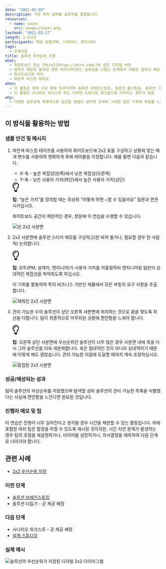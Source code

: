 ```yaml
---
date: "2021-02-09"
description: 가장 먼저 살펴볼 솔루션을 결정합니다.
resources:
  - name: cover
    src: images/cover.png
lastmod: "2021-03-17"
length: 1~2시간
participants: 핵심 팀원(PM, 디자이너, 엔지니어)
tags:
  - 프레이밍
title: 솔루션 우선순위 지정
what:
  - 화이트보드 또는 [Miro](https://miro.com/)와 같은 디지털 버전
  - 접착식 메모의 솔루션 관련 아이디어(또는 솔루션을 다듬는 단계에서 사용한 접착식 메모 취합, 곧 지원됨)
  - 화이트보드용 마커
  - 파란색 마스킹 테이프
when:
  - 이 활동은 대개 구성 중에 이루어지며 솔루션 브레인스토밍, 솔루션 롤스토밍, 솔루션 그루밍 워크숍이 선행됨
  - 이 활동은 시나리오 워크스루 또는 디자인 스튜디오 워크숍으로 이어지는 경우가 많음
why:
  - 다양한 솔루션에 체계적으로 접근할 방법이 없다면 오히려 그러한 많은 기회에 부담을 느낄 수 있습니다. 솔루션 우선순위를 지정하면 먼저 시작할 아이디어뿐만 아니라 다듬어진 많은 아이디어의 상대적 우선순위 및 복잡성에 대해서도 명확히 알 수 있습니다.
---
```


<h2 id="how-to-use-this-method">이 방식을 활용하는
방법</h2>

<div class="bg-gray-dark p-lg-5 p-3 mb-4"><div
class="col-lg-9"><h3
id="sample-agenda--prompts">샘플 안건 및 메시지</h3>

<ol>

<li>

<p>파란색 마스킹 테이프를 사용하여 화이트보드에 2x2 표를 구성하고 상황에 맞는 매개 변수를 사용하여 명확하게
축에 레이블을 지정합니다. 예를 들면 다음과 같습니다.</p>

<ul>

<li>X-축 - 높은 복잡성(왼쪽)에서 낮은 복잡성(오른쪽)</li>

<li>Y-축 - 낮은 사용자 가치(하단)에서 높은 사용자 가치(상단)</li>

</ul>

<div class="callout td-box--gray-darkest p-3 my-5
border-bottom border-right border-left border-top row"><div
class="col-1 row align-items-center
justify-content-center"><svg height="30"
aria-hidden="true" focusable="false"
data-prefix="far" data-icon="lightbulb"
role="img" xmlns="http://www.w3.org/2000/svg"
viewBox="0 0 352 512" class="svg-inline--fa
fa-lightbulb"><path fill="currentColor"
d="M176 80c-52.94 0-96 43.06-96 96 0 8.84 7.16 16 16 16s16-7.16
16-16c0-35.3 28.72-64 64-64 8.84 0 16-7.16 16-16s-7.16-16-16-16zM96.06
459.17c0 3.15.93 6.22 2.68 8.84l24.51 36.84c2.97 4.46 7.97 7.14 13.32
7.14h78.85c5.36 0 10.36-2.68 13.32-7.14l24.51-36.84c1.74-2.62 2.67-5.7
2.68-8.84l.05-43.18H96.02l.04 43.18zM176 0C73.72 0 0 82.97 0 176c0
44.37 16.45 84.85 43.56 115.78 16.64 18.99 42.74 58.8 52.42
92.16v.06h48v-.12c-.01-4.77-.72-9.51-2.15-14.07-5.59-17.81-22.82-64.77-62.17-109.67-20.54-23.43-31.52-53.15-31.61-84.14-.2-73.64
59.67-128 127.95-128 70.58 0 128 57.42 128 128 0 30.97-11.24
60.85-31.65 84.14-39.11 44.61-56.42 91.47-62.1 109.46a47.507 47.507 0
0 0-2.22 14.3v.1h48v-.05c9.68-33.37 35.78-73.18 52.42-92.16C335.55
260.85 352 220.37 352 176 352 78.8 273.2 0 176 0z"
class=""></path></svg></div><div
class="col-11"><p><strong>팁</strong>:
“높은 가치”를 정의할 때는 최상위 “어떻게 하면 ~할 수 있을까요” 질문과
연관시키십시오.</p></div></div>

<p>화이트보드 공간이 제한적인 경우, 창문에 이 연습을 수행할 수 있습니다.</p>

<p><img
src="/practices/solution-prioritization/images/step-1.png"
alt="빈 2x2 사분면"  /></p>

</li>

<li>

<p>2x2 사분면에 솔루션 스티커 메모를 구성하고(한 바퀴 돌거나, 필요할 경우 한 사람씩)
논의합니다.</p>

<div class="callout td-box--gray-darkest p-3 my-5
border-bottom border-right border-left border-top row"><div
class="col-1 row align-items-center
justify-content-center"><svg height="30"
aria-hidden="true" focusable="false"
data-prefix="far" data-icon="lightbulb"
role="img" xmlns="http://www.w3.org/2000/svg"
viewBox="0 0 352 512" class="svg-inline--fa
fa-lightbulb"><path fill="currentColor"
d="M176 80c-52.94 0-96 43.06-96 96 0 8.84 7.16 16 16 16s16-7.16
16-16c0-35.3 28.72-64 64-64 8.84 0 16-7.16 16-16s-7.16-16-16-16zM96.06
459.17c0 3.15.93 6.22 2.68 8.84l24.51 36.84c2.97 4.46 7.97 7.14 13.32
7.14h78.85c5.36 0 10.36-2.68 13.32-7.14l24.51-36.84c1.74-2.62 2.67-5.7
2.68-8.84l.05-43.18H96.02l.04 43.18zM176 0C73.72 0 0 82.97 0 176c0
44.37 16.45 84.85 43.56 115.78 16.64 18.99 42.74 58.8 52.42
92.16v.06h48v-.12c-.01-4.77-.72-9.51-2.15-14.07-5.59-17.81-22.82-64.77-62.17-109.67-20.54-23.43-31.52-53.15-31.61-84.14-.2-73.64
59.67-128 127.95-128 70.58 0 128 57.42 128 128 0 30.97-11.24
60.85-31.65 84.14-39.11 44.61-56.42 91.47-62.1 109.46a47.507 47.507 0
0 0-2.22 14.3v.1h48v-.05c9.68-33.37 35.78-73.18 52.42-92.16C335.55
260.85 352 220.37 352 176 352 78.8 273.2 0 176 0z"
class=""></path></svg></div><div
class="col-11"><p><strong>팁</strong>:
모두(PM, 설계자, 엔지니어)가 사용자 가치를 저울질하되 엔지니어링 팀만이 상대적인 복잡성을 파악하도록
하십시오.</p></div></div>

<p>이 기회를 활용하여 특히 비즈니스 기반인 제품에서 모든 부동의 요구 사항을 추출합니다.</p>

<p><img
src="/practices/solution-prioritization/images/step-2.png"
alt="채워진 2x2 사분면"  /></p>

</li>

<li>

<p>관리 가능한 수의 솔루션이 상단 오른쪽 사분면에 위치하는 것으로 끝을 맺도록 최선을 다합니다. 팀이 최종적으로
마무리된 상황에 편안함을 느껴야 합니다.</p>

<div class="callout td-box--gray-darkest p-3 my-5
border-bottom border-right border-left border-top row"><div
class="col-1 row align-items-center
justify-content-center"><svg height="30"
aria-hidden="true" focusable="false"
data-prefix="far" data-icon="lightbulb"
role="img" xmlns="http://www.w3.org/2000/svg"
viewBox="0 0 352 512" class="svg-inline--fa
fa-lightbulb"><path fill="currentColor"
d="M176 80c-52.94 0-96 43.06-96 96 0 8.84 7.16 16 16 16s16-7.16
16-16c0-35.3 28.72-64 64-64 8.84 0 16-7.16 16-16s-7.16-16-16-16zM96.06
459.17c0 3.15.93 6.22 2.68 8.84l24.51 36.84c2.97 4.46 7.97 7.14 13.32
7.14h78.85c5.36 0 10.36-2.68 13.32-7.14l24.51-36.84c1.74-2.62 2.67-5.7
2.68-8.84l.05-43.18H96.02l.04 43.18zM176 0C73.72 0 0 82.97 0 176c0
44.37 16.45 84.85 43.56 115.78 16.64 18.99 42.74 58.8 52.42
92.16v.06h48v-.12c-.01-4.77-.72-9.51-2.15-14.07-5.59-17.81-22.82-64.77-62.17-109.67-20.54-23.43-31.52-53.15-31.61-84.14-.2-73.64
59.67-128 127.95-128 70.58 0 128 57.42 128 128 0 30.97-11.24
60.85-31.65 84.14-39.11 44.61-56.42 91.47-62.1 109.46a47.507 47.507 0
0 0-2.22 14.3v.1h48v-.05c9.68-33.37 35.78-73.18 52.42-92.16C335.55
260.85 352 220.37 352 176 352 78.8 273.2 0 176 0z"
class=""></path></svg></div><div
class="col-11"><p><strong>팁</strong>:
오른쪽 상단 사분면에 우선순위인 솔루션이 너무 많은 경우 사분면 내에 축을 다시 그려 솔루션을 더욱 세분화합니다. 축은
절대적인 것이 아니라 상대적이기 때문에 이렇게 해도 괜찮습니다. 관리 가능한 지점에 도달할 때까지 계속
조정하십시오.</p></div></div>

<p><img
src="/practices/solution-prioritization/images/step-3.png"
alt="중첩된 2x2 사분면"  /></p>

</li>

</ol>

</div></div>

<div class="bg-gray-dark p-lg-5 p-3 mb-4"><div
class="col-lg-9"><h3
id="successexpected-outcomes">성공/예상되는 성과</h3>

<p>팀이 솔루션의 우선순위를 지정했으며 탐색할 상위 솔루션의 관리 가능한 목록을 식별했다는 사실에 편안함을
느낀다면 완료된 것입니다.</div></div>

<div class="bg-gray-dark p-lg-5 p-3 mb-4"><div
class="col-lg-9"><h3
id="facilitator-notes--tips">진행자 메모 및 팁</h3>

<p>이 연습은 진행이 너무 길어진다고 생각될 경우 시간을 제한할 수 있는 활동입니다. 위에 포함된 여러 팁은
함정을 피할 수 있도록 제시된 것이지만, 시간 지연 문제가 발생하는 경우 팀의 초점을 재설정하거나, 타이머를 설정하거나,
의사결정을 재촉하여 다음 단계로 나아가야 합니다.</div></div>

<div class="bg-gray-dark p-lg-5 p-3 mb-4"><div
class="col-lg-9"><h2
id="related-practices">관련 사례</h2>

<ul>

<li><a
href="/practices/2x2/">2x2
우선순위 지정</a></li>

</ul>

</div></div>

<div class="bg-gray-dark p-lg-5 p-3 mb-4"><div
class="col-lg-9"><h3 id="preceding">이전
단계</h3>

<ul>

<li><a
href="/practices/solution-brainstorming/">솔루션
브레인스토밍</a></li>

<li>솔루션 다듬기 - 곧 제공 예정</li>

</ul>

</div></div>

<div class="bg-gray-dark p-lg-5 p-3 mb-4"><div
class="col-lg-9"><h3 id="following">다음
단계</h3>

<ul>

<li>시나리오 워크스루 &ndash; 곧 제공 예정</li>

<li><a
href="/practices/design-studio/">설계
스튜디오</a></li>

</ul>

</div></div>

<div class="bg-gray-dark p-lg-5 p-3 mb-4"><div
class="col-lg-9"><h3
id="real-world-examples">실제 예시</h3>

<p><img
src="/practices/solution-prioritization/images/example-6.jpg"
alt="솔루션의 우선순위가 지정된 디지털 2x2 다이어그램"
/></div></div>
